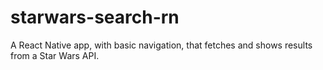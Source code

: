 # starwars-search-rn
A React Native app, with basic navigation, that fetches and shows results from a Star Wars API.
